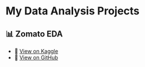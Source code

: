# My Data Analysis Projects
## 📊 Zomato EDA
- 🔗 [View on Kaggle](https://www.kaggle.com/code/sushantkalsar/zomato-eda-sushant-kalsar)
- 📂 [View on GitHub](Zomato_EDA.ipynb)
